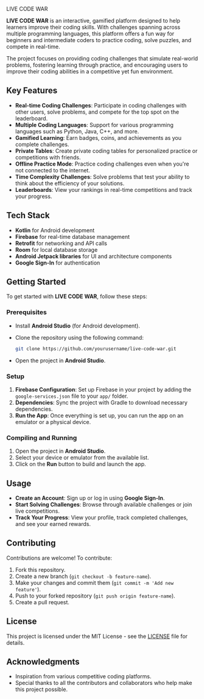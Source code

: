 LIVE CODE WAR

**LIVE CODE WAR** is an interactive, gamified platform designed to help learners improve their coding skills. With challenges spanning across multiple programming languages, this platform offers a fun way for beginners and intermediate coders to practice coding, solve puzzles, and compete in real-time.

The project focuses on providing coding challenges that simulate real-world problems, fostering learning through practice, and encouraging users to improve their coding abilities in a competitive yet fun environment.

## Key Features

* **Real-time Coding Challenges**: Participate in coding challenges with other users, solve problems, and compete for the top spot on the leaderboard.
* **Multiple Coding Languages**: Support for various programming languages such as Python, Java, C++, and more.
* **Gamified Learning**: Earn badges, coins, and achievements as you complete challenges.
* **Private Tables**: Create private coding tables for personalized practice or competitions with friends.
* **Offline Practice Mode**: Practice coding challenges even when you're not connected to the internet.
* **Time Complexity Challenges**: Solve problems that test your ability to think about the efficiency of your solutions.
* **Leaderboards**: View your rankings in real-time competitions and track your progress.

## Tech Stack

* **Kotlin** for Android development
* **Firebase** for real-time database management
* **Retrofit** for networking and API calls
* **Room** for local database storage
* **Android Jetpack libraries** for UI and architecture components
* **Google Sign-In** for authentication

## Getting Started

To get started with **LIVE CODE WAR**, follow these steps:

### Prerequisites

* Install **Android Studio** (for Android development).

* Clone the repository using the following command:

  ```bash
  git clone https://github.com/yourusername/live-code-war.git
  ```

* Open the project in **Android Studio**.

### Setup

1. **Firebase Configuration**: Set up Firebase in your project by adding the `google-services.json` file to your `app/` folder.
2. **Dependencies**: Sync the project with Gradle to download necessary dependencies.
3. **Run the App**: Once everything is set up, you can run the app on an emulator or a physical device.

### Compiling and Running

1. Open the project in **Android Studio**.
2. Select your device or emulator from the available list.
3. Click on the **Run** button to build and launch the app.

## Usage

* **Create an Account**: Sign up or log in using **Google Sign-In**.
* **Start Solving Challenges**: Browse through available challenges or join live competitions.
* **Track Your Progress**: View your profile, track completed challenges, and see your earned rewards.

## Contributing

Contributions are welcome! To contribute:

1. Fork this repository.
2. Create a new branch (`git checkout -b feature-name`).
3. Make your changes and commit them (`git commit -m 'Add new feature'`).
4. Push to your forked repository (`git push origin feature-name`).
5. Create a pull request.

## License

This project is licensed under the MIT License - see the [LICENSE](LICENSE) file for details.

## Acknowledgments

* Inspiration from various competitive coding platforms.
* Special thanks to all the contributors and collaborators who help make this project possible.
